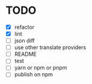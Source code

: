 # TODO
- [x] refactor
- [x] lint
- [ ] json diff
- [ ] use other translate providers
- [ ] README
- [ ] test
- [ ] yarn or npm or pnpm
- [ ] publish on npm